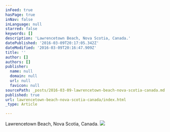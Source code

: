 ```yaml
---
inFeed: true
hasPage: true
inNav: false
inLanguage: null
starred: false
keywords: []
description: 'Lawrencetown Beach, Nova Scotia, Canada.'
datePublished: '2016-03-09T20:17:05.342Z'
dateModified: '2016-03-09T20:16:47.909Z'
title: ''
author: []
authors: []
publisher:
  name: null
  domain: null
  url: null
  favicon: null
sourcePath: _posts/2016-03-09-lawrencetown-beach-nova-scotia-canada.md
published: true
url: lawrencetown-beach-nova-scotia-canada/index.html
_type: Article

---
```

Lawrencetown Beach, Nova Scotia, Canada.
![](https://the-grid-user-content.s3-us-west-2.amazonaws.com/cfb31275-2b01-48c3-b840-3300b6839ca4.jpg)